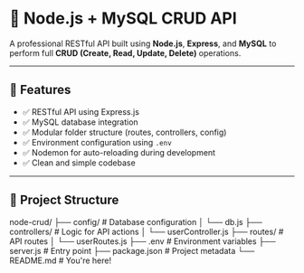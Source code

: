 # 🚀 Node.js + MySQL CRUD API

A professional RESTful API built using **Node.js**, **Express**, and **MySQL** to perform full **CRUD (Create, Read, Update, Delete)** operations.

---

## 📌 Features

- ✅ RESTful API using Express.js
- ✅ MySQL database integration
- ✅ Modular folder structure (routes, controllers, config)
- ✅ Environment configuration using `.env`
- ✅ Nodemon for auto-reloading during development
- ✅ Clean and simple codebase

---

## 📂 Project Structure

node-crud/
├── config/ # Database configuration
│ └── db.js
├── controllers/ # Logic for API actions
│ └── userController.js
├── routes/ # API routes
│ └── userRoutes.js
├── .env # Environment variables
├── server.js # Entry point
├── package.json # Project metadata
└── README.md # You're here!
